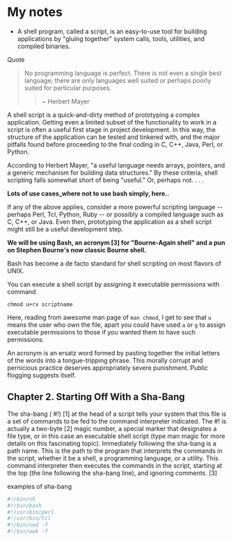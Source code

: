 # My notes

- A shell program, called a script, is an easy-to-use tool for building applications by "gluing together" system calls, tools, utilities, and compiled binaries.

Quote

> No programming language is perfect. There is not even a single best language; there are only languages well suited or perhaps poorly suited for particular purposes.
>
> > ~ Herbert Mayer

A shell script is a quick-and-dirty method of prototyping a complex application. Getting even a limited subset of the functionality to work in a script is often a useful first
stage in project development. In this way, the structure of the application can be tested and tinkered with, and the major pitfalls found before proceeding to the final coding in
C, C++, Java, Perl, or Python.

According to Herbert Mayer, "a useful language needs arrays, pointers, and a generic mechanism for building data structures." By these criteria, shell scripting falls somewhat
short of being "useful." Or, perhaps not. . . .

**Lots of use cases_where not to use bash simply, here..**

If any of the above applies, consider a more powerful scripting language -- perhaps Perl, Tcl, Python, Ruby -- or possibly a compiled language such as C, C++, or Java. Even then,
prototyping the application as a shell script might still be a useful development step.

**We will be using Bash, an acronym [3] for "Bourne-Again shell" and a pun on Stephen Bourne's now classic Bourne shell.**

Bash has become a de facto standard for shell scripting on most flavors of UNIX.

You can execute a shell script by assigning it executable permissions with command

`chmod u+rx scriptname`

Here, reading from awesome man page of `man chmod`, I get to see that `u` means the user who own the file, apart you could have used `a` or `g` to assign executable permissions to
those if you wanted them to have such permissions.

An acronym is an ersatz word formed by pasting together the initial letters of the words into a tongue-tripping phrase. This morally corrupt and pernicious practice deserves
appropriately severe punishment. Public flogging suggests itself.

## Chapter 2. Starting Off With a Sha-Bang

The sha-bang ( #!) [1] at the head of a script tells your system that this file is a set of commands to be fed to the command interpreter indicated. The #! is actually a two-byte
[2] magic number, a special marker that designates a file type, or in this case an executable shell script (type man magic for more details on this fascinating topic). Immediately
following the sha-bang is a path name. This is the path to the program that interprets the commands in the script, whether it be a shell, a programming language, or a utility. This
command interpreter then executes the commands in the script, starting at the top (the line following the sha-bang line), and ignoring comments. [3]

examples of sha-bang

```bash
#!/bin/sh
#!/bin/bash
#!/usr/bin/perl
#!/usr/bin/tcl
#!/bin/sed -f
#!/bin/awk -f
```
